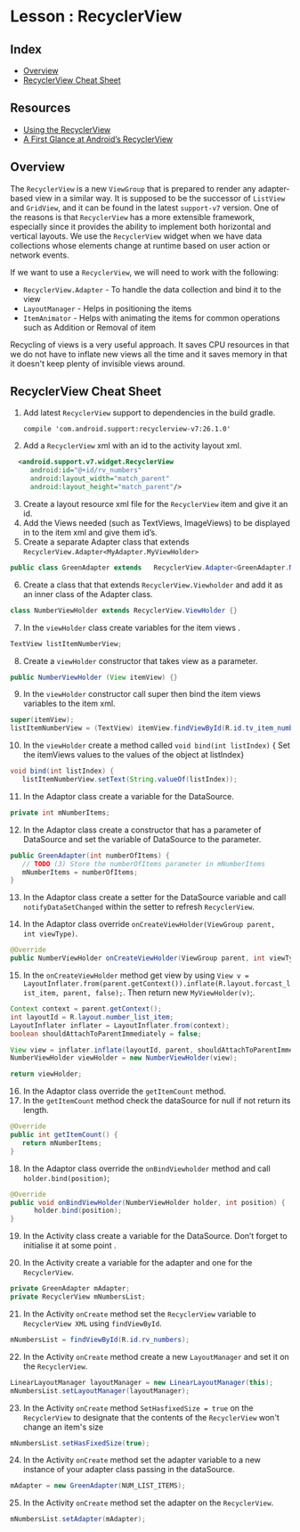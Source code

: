# Lesson : RecyclerView

## Index
- [Overview](https://github.com/fireflyfif/android-dev-challenge/new/master/ud851-Exercises-student/Lesson03-Green-Recycler-View#overview)
- [RecyclerView Cheat Sheet](https://github.com/fireflyfif/android-dev-challenge/new/master/ud851-Exercises-student/Lesson03-Green-Recycler-View#recyclerview-cheat-sheet)

## Resources
- [Using the RecyclerView](https://guides.codepath.com/android/using-the-recyclerview)
- [A First Glance at Android’s RecyclerView](https://www.grokkingandroid.com/first-glance-androids-recyclerview/)

## Overview
The `RecyclerView` is a new `ViewGroup` that is prepared to render any adapter-based view in a similar way. It is supposed to be the successor of `ListView` and `GridView`, and it can be found in the latest `support-v7` version. One of the reasons is that `RecyclerView` has a more extensible framework, especially since it provides the ability to implement both horizontal and vertical layouts. We use the `RecyclerView` widget when we have data collections whose elements change at runtime based on user action or network events.

If we want to use a `RecyclerView`, we will need to work with the following:

- `RecyclerView.Adapter` - To handle the data collection and bind it to the view
- `LayoutManager` - Helps in positioning the items
- `ItemAnimator` - Helps with animating the items for common operations such as Addition or Removal of item

Recycling of views is a very useful approach. It saves CPU resources in that we do not have to inflate new views all the time and it saves memory in that it doesn't keep plenty of invisible views around.

## RecyclerView Cheat Sheet

1. Add latest `RecyclerView` support to dependencies in the build gradle.

	`compile 'com.android.support:recyclerview-v7:26.1.0'`

2. Add a `RecyclerView` xml with an id to the activity layout xml.
	
```XML
  <android.support.v7.widget.RecyclerView
  	 android:id="@+id/rv_numbers"
  	 android:layout_width="match_parent"
   	 android:layout_height="match_parent"/>
```

3. Create a layout resource xml file for the `RecyclerView` item and give it an id.
4. Add the Views needed (such as TextViews, ImageViews) to be displayed in to the item xml and give them id’s.
5. Create a separate Adapter class that extends `RecyclerView.Adapter<MyAdapter.MyViewHolder>`
	
```java
public class GreenAdapter extends   RecyclerView.Adapter<GreenAdapter.NumberViewHolder> {}
```
	
6. Create a class that that extends `RecyclerView.Viewholder` and add it as an inner class of the Adapter class.

```java
class NumberViewHolder extends RecyclerView.ViewHolder {}
```

7. In the `viewHolder` class create variables for the item views .

```java
TextView listItemNumberView;
```

8. Create a `viewHolder` constructor that takes view as a parameter.

```java
public NumberViewHolder (View itemView) {}
```

9. In the `viewHolder` constructor call super then bind the item views variables to the item xml.

```java
super(itemView);
listItemNumberView = (TextView) itemView.findViewById(R.id.tv_item_number);
```

10. In the `viewHolder` create a method called `void bind(int listIndex)` { Set the itemViews values to the values of the object at listIndex}

```java
void bind(int listIndex) {
   listItemNumberView.setText(String.valueOf(listIndex));
```

11. In the Adaptor class create a variable for the DataSource.

```java
private int mNumberItems;
```

12. In the Adaptor class create a constructor that has a parameter of DataSource and set the variable of DataSource to the parameter.

```java
public GreenAdapter(int numberOfItems) {
   // TODO (3) Store the numberOfItems parameter in mNumberItems
   mNumberItems = numberOfItems;
}
```

13. In the Adaptor class create a setter for the DataSource variable and call `notifyDataSetChanged` within the setter to refresh `RecyclerView`.

14. In the Adaptor class override `onCreateViewHolder(ViewGroup parent, int viewType)`.

```java
@Override
public NumberViewHolder onCreateViewHolder(ViewGroup parent, int viewType) {}
```

15. In the `onCreateViewHolder` method get view by using 
`View v = LayoutInflater.from(parent.getContext()).inflate(R.layout.forcast_list_item, parent, false);`. 
Then return new `MyViewHolder(v)`;.

```java
Context context = parent.getContext();
int layoutId = R.layout.number_list_item;
LayoutInflater inflater = LayoutInflater.from(context);
boolean shouldAttachToParentImmediately = false;

View view = inflater.inflate(layoutId, parent, shouldAttachToParentImmediately);
NumberViewHolder viewHolder = new NumberViewHolder(view);

return viewHolder;
```

16. In the Adaptor class override the `getItemCount` method.
17. In the `getItemCount` method check the dataSource for null if not return its length.

```java
@Override
public int getItemCount() {
   return mNumberItems;
}
```

18. In the Adaptor class override the `onBindViewholder` method and call `holder.bind(position)`;

```java
@Override
public void onBindViewHolder(NumberViewHolder holder, int position) {
      holder.bind(position);
}
```

19. In the Activity class create a variable for the DataSource. Don’t forget to initialise it at some point .

20. In the Activity create a variable for the adapter and one for the `RecyclerView`.

```java
private GreenAdapter mAdapter;
private RecyclerView mNumbersList;
```

21. In the Activity `onCreate` method set the `RecyclerView` variable to `RecyclerView XML` using `findViewById`.

```java
mNumbersList = findViewById(R.id.rv_numbers);
```

22. In the Activity `onCreate` method create a new `LayoutManager` and set it on the `RecyclerView`.

```java
LinearLayoutManager layoutManager = new LinearLayoutManager(this);
mNumbersList.setLayoutManager(layoutManager);
```

23. In the Activity `onCreate` method `SetHasfixedSize = true` on the `RecyclerView` to designate that the contents of the `RecyclerView` won't change an item's size

```java
mNumbersList.setHasFixedSize(true);
```

24. In the Activity `onCreate` method set the adapter variable to a new instance of your adapter class passing in the dataSource.

```java
mAdapter = new GreenAdapter(NUM_LIST_ITEMS);
```

25. In the Activity `onCreate` method set the adapter on the `RecyclerView`.

```java
mNumbersList.setAdapter(mAdapter);
```
